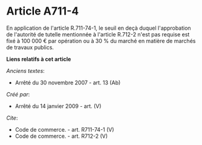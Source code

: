 # Article A711-4

En application de l'article R.711-74-1, le seuil en deçà duquel l'approbation de l'autorité de tutelle mentionnée à l'article
R.712-2 n'est pas requise est fixé à 100 000 € par opération ou à 30 % du marché en matière de marchés de travaux publics.

**Liens relatifs à cet article**

_Anciens textes_:

  - Arrêté du 30 novembre 2007 - art. 13 (Ab)

_Créé par_:

  - Arrêté du 14 janvier 2009 - art. (V)

_Cite_:

  - Code de commerce. - art. R711-74-1 (V)
  - Code de commerce. - art. R712-2 (V)
